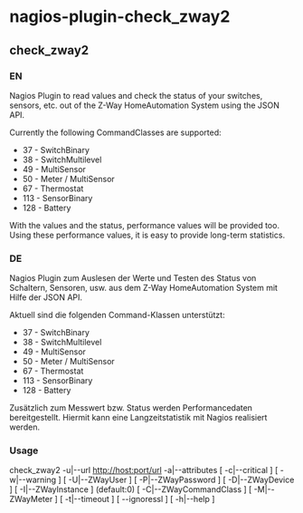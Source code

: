 # nagios-plugin-check_zway2

## check_zway2

### EN

Nagios Plugin to read values and check the status of your switches, sensors, 
etc. out of the Z-Way HomeAutomation System using the JSON API.

Currently the following CommandClasses are supported:

- 37 - SwitchBinary
- 38 - SwitchMultilevel
- 49 - MultiSensor
- 50 - Meter / MultiSensor
- 67 - Thermostat
- 113 - SensorBinary
- 128 - Battery

With the values and the status, performance values will be provided too. 
Using these performance values, it is easy to provide long-term statistics.


### DE
Nagios Plugin zum Auslesen der Werte und Testen des Status von Schaltern, 
Sensoren, usw. aus dem Z-Way HomeAutomation System mit Hilfe der JSON API.

Aktuell sind die folgenden Command-Klassen unterstützt:

- 37 - SwitchBinary
- 38 - SwitchMultilevel
- 49 - MultiSensor
- 50 - Meter / MultiSensor
- 67 - Thermostat
- 113 - SensorBinary
- 128 - Battery

Zusätzlich zum Messwert bzw. Status werden Performancedaten bereitgestellt. 
Hiermit kann eine Langzeitstatistik mit Nagios realisiert werden.


### Usage

check_zway2 -u|--url <http://host:port/url> -a|--attributes <attributes>
     [ -c|--critical <thresholds> ] 
     [ -w|--warning <thresholds> ] 
     [ -U|--ZWayUser ] 
     [ -P|--ZWayPassword ] 
     [ -D|--ZWayDevice ] 
     [ -I|--ZWayInstance ] (default:0)
     [ -C|--ZWayCommandClass ] 
     [ -M|--ZWayMeter ] 
     [ -t|--timeout <timeout> ]
     [ --ignoressl ]
     [ -h|--help ]


